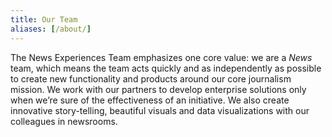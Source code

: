 ```yaml
---
title: Our Team
aliases: [/about/]
---
```


The News Experiences Team emphasizes one core value: we are a *News* team, which means the team acts quickly and as independently as possible to create new functionality and products around our core journalism mission. We work with our partners to develop enterprise solutions only when we’re sure of the effectiveness of an initiative. We also create innovative story-telling, beautiful visuals and data visualizations with our colleagues in newsrooms.
